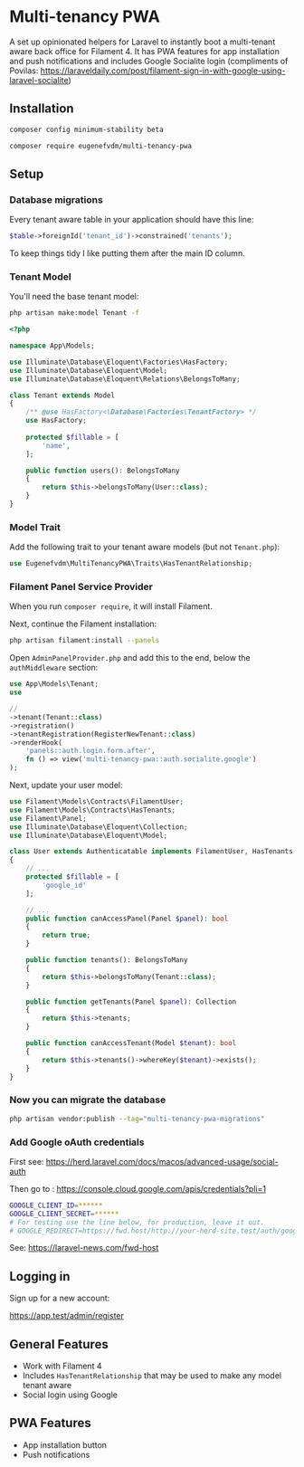 # Multi-tenancy PWA

A set up opinionated helpers for Laravel to instantly boot a multi-tenant aware back office for Filament 4. It has PWA features for app installation and push notifications and includes Google Socialite login (compliments of Povilas: https://laraveldaily.com/post/filament-sign-in-with-google-using-laravel-socialite)

## Installation

```bash
composer config minimum-stability beta
```

```bash
composer require eugenefvdm/multi-tenancy-pwa
```

## Setup

### Database migrations

Every tenant aware table in your application should have this line:

```php
$table->foreignId('tenant_id')->constrained('tenants');
```
To keep things tidy I like putting them after the main ID column.

### Tenant Model

You'll need the base tenant model:

```bash
php artisan make:model Tenant -f
```

```php
<?php

namespace App\Models;

use Illuminate\Database\Eloquent\Factories\HasFactory;
use Illuminate\Database\Eloquent\Model;
use Illuminate\Database\Eloquent\Relations\BelongsToMany;

class Tenant extends Model
{
    /** @use HasFactory<\Database\Factories\TenantFactory> */
    use HasFactory;
    
    protected $fillable = [
        'name',
    ];

    public function users(): BelongsToMany
    {
        return $this->belongsToMany(User::class);
    }
}
```

### Model Trait

Add the following trait to your tenant aware models (but not `Tenant.php`):

```php
use Eugenefvdm\MultiTenancyPWA\Traits\HasTenantRelationship;
```

### Filament Panel Service Provider

When you run `composer require`, it will install Filament.

Next, continue the Filament installation:

```bash
php artisan filament:install --panels
```

Open `AdminPanelProvider.php` and add this to the end, below the `authMiddleware` section:

```php
use App\Models\Tenant;
use 

// 
->tenant(Tenant::class)
->registration()
->tenantRegistration(RegisterNewTenant::class)
->renderHook( 
    'panels::auth.login.form.after',
    fn () => view('multi-tenancy-pwa::auth.socialite.google')
);
```

Next, update your user model:

```php
use Filament\Models\Contracts\FilamentUser;
use Filament\Models\Contracts\HasTenants;
use Filament\Panel;
use Illuminate\Database\Eloquent\Collection;
use Illuminate\Database\Eloquent\Model;

class User extends Authenticatable implements FilamentUser, HasTenants
{
    // ...
    protected $fillable = [
        'google_id'        
    ];

    // ...
    public function canAccessPanel(Panel $panel): bool
    {
        return true;
    }

    public function tenants(): BelongsToMany
    {
        return $this->belongsToMany(Tenant::class);
    }

    public function getTenants(Panel $panel): Collection
    {
        return $this->tenants;
    }

    public function canAccessTenant(Model $tenant): bool
    {
        return $this->tenants()->whereKey($tenant)->exists();
    }
}
```

### Now you can migrate the database

```bash
php artisan vendor:publish --tag="multi-tenancy-pwa-migrations"
```

### Add Google oAuth credentials

First see: https://herd.laravel.com/docs/macos/advanced-usage/social-auth

Then go to : https://console.cloud.google.com/apis/credentials?pli=1

```bash
GOOGLE_CLIENT_ID=******
GOOGLE_CLIENT_SECRET=******
# For testing use the line below, for production, leave it out.
# GOOGLE_REDIRECT=https://fwd.host/http://your-herd-site.test/auth/google/callback
```

See: https://laravel-news.com/fwd-host

## Logging in

Sign up for a new account:

https://app.test/admin/register

## General Features

- Work with Filament 4
- Includes `HasTenantRelationship` that may be used to make any model tenant aware
- Social login using Google

## PWA Features

- App installation button
- Push notifications


